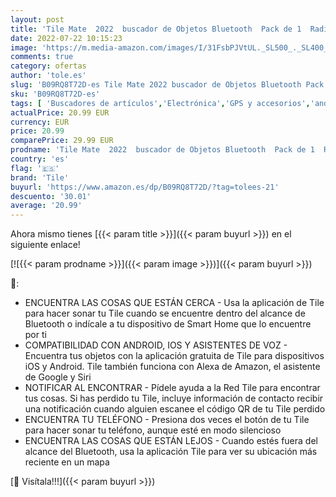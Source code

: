 ```yaml
---
layout: post
title: 'Tile Mate  2022  buscador de Objetos Bluetooth  Pack de 1  Radio búsqueda 60 m  Compatible con Alexa  Google Smart Home  iOS  Android  Busca Llaves  Mandos y más  Azul Cañon'
date: 2022-07-22 10:15:23
image: 'https://m.media-amazon.com/images/I/31FsbPJVtUL._SL500_._SL400_.jpg'
comments: true
category: ofertas
author: 'tole.es'
slug: 'B09RQ8T72D-es Tile Mate 2022 buscador de Objetos Bluetooth Pack de 1...'
sku: 'B09RQ8T72D-es'
tags: [ 'Buscadores de artículos','Electrónica','GPS y accesorios','android','tile','🇪🇸', ]
actualPrice: 20.99 EUR
currency: EUR
price: 20.99
comparePrice: 29.99 EUR
prodname: 'Tile Mate  2022  buscador de Objetos Bluetooth  Pack de 1  Radio búsqueda 60 m  Compatible con Alexa  Google Smart Home  iOS  Android  Busca Llaves  Mandos y más  Azul Cañon'
country: 'es'
flag: '🇪🇸'
brand: 'Tile'
buyurl: 'https://www.amazon.es/dp/B09RQ8T72D/?tag=tolees-21'
descuento: '30.01'
average: '20.99'
---
```


Ahora mismo tienes [{{< param title >}}]({{< param buyurl >}}) en el siguiente enlace!

[![{{< param prodname >}}]({{< param image >}})]({{< param buyurl >}})

🔎:

- ENCUENTRA LAS COSAS QUE ESTÁN CERCA - Usa la aplicación de Tile para hacer sonar tu Tile cuando se encuentre dentro del alcance de Bluetooth o indícale a tu dispositivo de Smart Home que lo encuentre por ti
- COMPATIBILIDAD CON ANDROID, IOS Y ASISTENTES DE VOZ - Encuentra tus objetos con la aplicación gratuita de Tile para dispositivos iOS y Android. Tile también funciona con Alexa de Amazon, el asistente de Google y Siri
- NOTIFICAR AL ENCONTRAR - Pídele ayuda a la Red Tile para encontrar tus cosas. Si has perdido tu Tile, incluye información de contacto recibir una notificación cuando alguien escanee el código QR de tu Tile perdido
- ENCUENTRA TU TELÉFONO - Presiona dos veces el botón de tu Tile para hacer sonar tu teléfono, aunque esté en modo silencioso
- ENCUENTRA LAS COSAS QUE ESTÁN LEJOS - Cuando estés fuera del alcance del Bluetooth, usa la aplicación Tile para ver su ubicación más reciente en un mapa

[🛒 Visítala!!!]({{< param buyurl >}})
